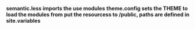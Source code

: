 **semantic.less imports the use modules**
**theme.config sets the THEME to load the modules from**
**put the resourcess to /public, paths are defined in site.variables**

